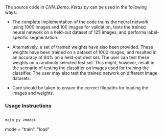 The source code in *CNN_Demo_Keras.py* can be used in the following ways:

* The complete implementation of the code trains the neural network using 1000 images and 100 images for validation, tests the trained neural network on a held-out dataset of 125 images, and performs label-specific segmentation. 

* Alternatively, a set of trained weights have also been provided. These weights have been trained on a dataset of 1000 images, and resulted in an accuracy of 94% on a held-out dest set. The user can test these weights on a randomly selected test set. This might, however, result in the scenario of testing the classifier on images used for training the classifier. The user may also test the trained network on different image datasets.

* Care should be taken to ensure the correct filepaths for loading the images and weights. 


### Usage Instructions
```

main.py <mode>

```

mode = "train", "load" 
